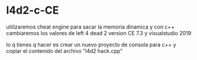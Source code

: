# l4d2-c-CE
utilizaremos cheat engine para sacar la memoria dinamica y con c++ cambiaremos los valores de left 4 dead 2
version CE 7.3 y visualstudio 2019

lo q tienes q hacer es crear un nuevo proyecto de consola para c++ y copiar el contenido del archivo "l4d2 hack.cpp"



